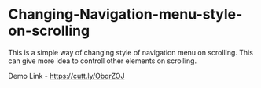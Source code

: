 # Changing-Navigation-menu-style-on-scrolling
This is a simple way of changing style of navigation menu on scrolling. This can give more idea to controll other elements on scrolling.

Demo Link - 
https://cutt.ly/ObqrZOJ
